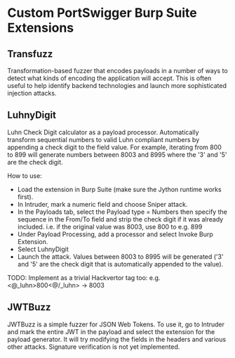 # Custom PortSwigger Burp Suite Extensions

## Transfuzz

Transformation-based fuzzer that encodes payloads in a number of ways to detect what kinds of encoding the application will accept. This is often useful to help identify backend technologies and launch more sophisticated injection attacks.

## LuhnyDigit

Luhn Check Digit calculator as a payload processor. Automatically transform sequential numbers to valid Luhn compliant numbers by appending a check digit to the field value. For example, iterating from 800 to 899 will generate numbers between 8003 and 8995 where the '3' and '5' are the check digit.

How to use:
- Load the extension in Burp Suite (make sure the Jython runtime works first).
- In Intruder, mark a numeric field and choose Sniper attack.
- In the Payloads tab, select the Payload type = Numbers then specify the
  sequence in the From/To field and strip the check digit if it was already
  included. i.e. if the original value was 8003, use 800 to e.g. 899
- Under Payload Processing, add a processor and select Invoke Burp Extension.
- Select LuhnyDigit
- Launch the attack. Values between 8003 to 8995 will be generated ('3' and '5'
  are the check digit that is automatically appended to the value).

TODO: Implement as a trivial Hackvertor tag too: e.g. <@_luhn>800<@/_luhn> -> 8003

## JWTBuzz

JWTBuzz is a simple fuzzer for JSON Web Tokens. To use it, go to Intruder and mark the entire JWT in the payload and select the extension for the payload generator. It will try modifying the fields in the headers and various other attacks. Signature verification is not yet implemented.
